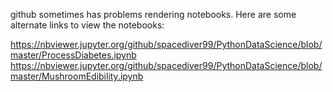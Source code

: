 github sometimes has problems rendering notebooks.
Here are some alternate links to view the notebooks:

https://nbviewer.jupyter.org/github/spacediver99/PythonDataScience/blob/master/ProcessDiabetes.ipynb
https://nbviewer.jupyter.org/github/spacediver99/PythonDataScience/blob/master/MushroomEdibility.ipynb

